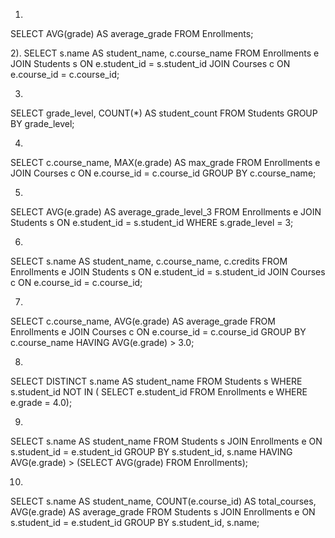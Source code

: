 1)
SELECT AVG(grade) AS average_grade
FROM Enrollments;

2).
SELECT s.name AS student_name, c.course_name
FROM Enrollments e
JOIN Students s ON e.student_id = s.student_id
JOIN Courses c ON e.course_id = c.course_id;

3)
SELECT grade_level, COUNT(*) AS student_count
FROM Students
GROUP BY grade_level;

4)
SELECT c.course_name, MAX(e.grade) AS max_grade
FROM Enrollments e
JOIN Courses c ON e.course_id = c.course_id
GROUP BY c.course_name;

5)
SELECT AVG(e.grade) AS average_grade_level_3
FROM Enrollments e
JOIN Students s ON e.student_id = s.student_id
WHERE s.grade_level = 3;

6)
SELECT s.name AS student_name, c.course_name, c.credits
FROM Enrollments e
JOIN Students s ON e.student_id = s.student_id
JOIN Courses c ON e.course_id = c.course_id;

7)
SELECT c.course_name, AVG(e.grade) AS average_grade
FROM Enrollments e
JOIN Courses c ON e.course_id = c.course_id
GROUP BY c.course_name
HAVING AVG(e.grade) > 3.0;

8)
SELECT DISTINCT s.name AS student_name
FROM Students s
WHERE s.student_id NOT IN (
    SELECT e.student_id
    FROM Enrollments e
    WHERE e.grade = 4.0);

9)
SELECT s.name AS student_name
FROM Students s
JOIN Enrollments e ON s.student_id = e.student_id
GROUP BY s.student_id, s.name
HAVING AVG(e.grade) > (SELECT AVG(grade) FROM Enrollments);




10)
SELECT s.name AS student_name, COUNT(e.course_id) AS total_courses, AVG(e.grade) AS average_grade
FROM Students s
JOIN Enrollments e ON s.student_id = e.student_id
GROUP BY s.student_id, s.name;
